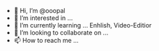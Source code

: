 - 👋 Hi, I’m @ooopal
- 👀 I’m interested in ...
- 🌱 I’m currently learning ... Enhlish, Video-Editior
- 💞️ I’m looking to collaborate on ...
- 📫 How to reach me ...

<!---
ooopal/ooopal is a ✨ special ✨ repository because its `README.md` (this file) appears on your GitHub profile.
You can click the Preview link to take a look at your changes.
--->
